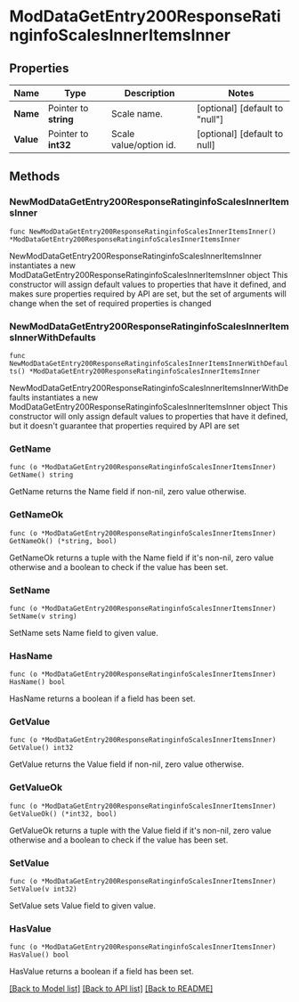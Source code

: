 # ModDataGetEntry200ResponseRatinginfoScalesInnerItemsInner

## Properties

Name | Type | Description | Notes
------------ | ------------- | ------------- | -------------
**Name** | Pointer to **string** | Scale name. | [optional] [default to "null"]
**Value** | Pointer to **int32** | Scale value/option id. | [optional] [default to null]

## Methods

### NewModDataGetEntry200ResponseRatinginfoScalesInnerItemsInner

`func NewModDataGetEntry200ResponseRatinginfoScalesInnerItemsInner() *ModDataGetEntry200ResponseRatinginfoScalesInnerItemsInner`

NewModDataGetEntry200ResponseRatinginfoScalesInnerItemsInner instantiates a new ModDataGetEntry200ResponseRatinginfoScalesInnerItemsInner object
This constructor will assign default values to properties that have it defined,
and makes sure properties required by API are set, but the set of arguments
will change when the set of required properties is changed

### NewModDataGetEntry200ResponseRatinginfoScalesInnerItemsInnerWithDefaults

`func NewModDataGetEntry200ResponseRatinginfoScalesInnerItemsInnerWithDefaults() *ModDataGetEntry200ResponseRatinginfoScalesInnerItemsInner`

NewModDataGetEntry200ResponseRatinginfoScalesInnerItemsInnerWithDefaults instantiates a new ModDataGetEntry200ResponseRatinginfoScalesInnerItemsInner object
This constructor will only assign default values to properties that have it defined,
but it doesn't guarantee that properties required by API are set

### GetName

`func (o *ModDataGetEntry200ResponseRatinginfoScalesInnerItemsInner) GetName() string`

GetName returns the Name field if non-nil, zero value otherwise.

### GetNameOk

`func (o *ModDataGetEntry200ResponseRatinginfoScalesInnerItemsInner) GetNameOk() (*string, bool)`

GetNameOk returns a tuple with the Name field if it's non-nil, zero value otherwise
and a boolean to check if the value has been set.

### SetName

`func (o *ModDataGetEntry200ResponseRatinginfoScalesInnerItemsInner) SetName(v string)`

SetName sets Name field to given value.

### HasName

`func (o *ModDataGetEntry200ResponseRatinginfoScalesInnerItemsInner) HasName() bool`

HasName returns a boolean if a field has been set.

### GetValue

`func (o *ModDataGetEntry200ResponseRatinginfoScalesInnerItemsInner) GetValue() int32`

GetValue returns the Value field if non-nil, zero value otherwise.

### GetValueOk

`func (o *ModDataGetEntry200ResponseRatinginfoScalesInnerItemsInner) GetValueOk() (*int32, bool)`

GetValueOk returns a tuple with the Value field if it's non-nil, zero value otherwise
and a boolean to check if the value has been set.

### SetValue

`func (o *ModDataGetEntry200ResponseRatinginfoScalesInnerItemsInner) SetValue(v int32)`

SetValue sets Value field to given value.

### HasValue

`func (o *ModDataGetEntry200ResponseRatinginfoScalesInnerItemsInner) HasValue() bool`

HasValue returns a boolean if a field has been set.


[[Back to Model list]](../README.md#documentation-for-models) [[Back to API list]](../README.md#documentation-for-api-endpoints) [[Back to README]](../README.md)


